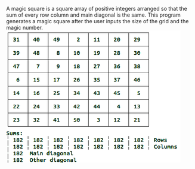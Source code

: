 A magic square is a square array of positive integers arranged so that the sum of every row column and main diagonal is the same. This program generates a magic square after the user inputs the size of the grid and the magic number.
![Screenshot](square2.png)
